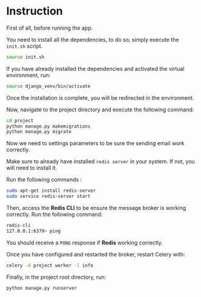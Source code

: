 # Instruction

First of all, before running the app.

You need to install all the dependencies, to do so, simply execute the `init.sh` script.
```bash
source init.sh
```
If you have already installed the dependencies and activated the virtual environment, run:
```bash
source django_venv/bin/activate
```
Once the installation is complete, you will be redirected in the environment.

Now, navigate to the project directory and execute the following command:
```bash
cd project
python manage.py makemigrations
python manage.py migrate
```

Now we need to settings parameters to be sure the sending email work correctly.

Make sure to already have installed `redis server` in your system.
If not, you will need to install it.

Run the following commands :
```bash
sudo apt-get install redis-server
sudo service redis-server start
```

Then, access the **Redis CLI** to be ensure the message broker is working correctly.
Run the following command: 
```bash
redis-cli
127.0.0.1:6379> ping
```

You should receive a `PONG` response if **Redis** working correctly.

Once you have configured and restarted the broker, restart Celery with: 
```bash
celery -A project worker -l info
```

Finally, in the project root directory, run:
```bash
python manage.py runserver
```

